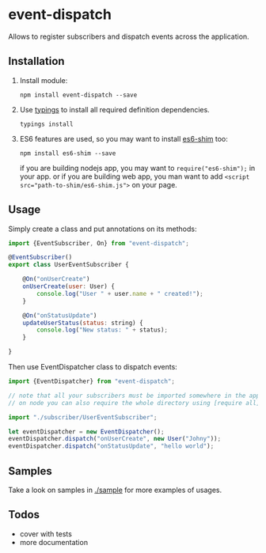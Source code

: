 # event-dispatch

Allows to register subscribers and dispatch events across the application.

## Installation

1. Install module:

    `npm install event-dispatch --save`

2. Use [typings](https://github.com/typings/typings) to install all required definition dependencies.

    `typings install`

3. ES6 features are used, so you may want to install [es6-shim](https://github.com/paulmillr/es6-shim) too:

    `npm install es6-shim --save`

    if you are building nodejs app, you may want to `require("es6-shim");` in your app.
    or if you are building web app, you man want to add `<script src="path-to-shim/es6-shim.js">` on your page.

## Usage

Simply create a class and put annotations on its methods:

```javascript
import {EventSubscriber, On} from "event-dispatch";

@EventSubscriber()
export class UserEventSubscriber {

    @On("onUserCreate")
    onUserCreate(user: User) {
        console.log("User " + user.name + " created!");
    }

    @On("onStatusUpdate")
    updateUserStatus(status: string) {
        console.log("New status: " + status);
    }

}
```
Then use EventDispatcher class to dispatch events:

```javascript
import {EventDispatcher} from "event-dispatch";

// note that all your subscribers must be imported somewhere in the app, so they are getting registered
// on node you can also require the whole directory using [require all](https://www.npmjs.com/package/require-all) package

import "./subscriber/UserEventSubscriber";

let eventDispatcher = new EventDispatcher();
eventDispatcher.dispatch("onUserCreate", new User("Johny"));
eventDispatcher.dispatch("onStatusUpdate", "hello world");
```

## Samples

Take a look on samples in [./sample](https://github.com/pleerock/event-dispatch/tree/master/sample) for more
examples of usages.

## Todos

* cover with tests
* more documentation